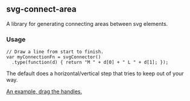 ## svg-connect-area

A library for generating connecting areas between svg elements.


### Usage

```
// Draw a line from start to finish.
var myConnectionFn = svgConnector()
  .type(function(d) { return "M " + d[0] + " L " + d[1]; });
```

The default does a horizontal/vertical step that tries to keep out of your way.

[An example, drag the handles.](http://trinary.github.io/svg-connect-area)

